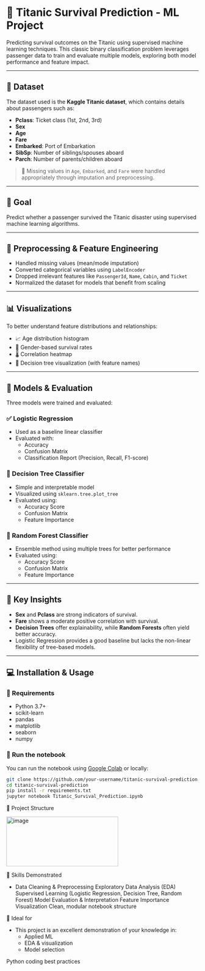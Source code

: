 # 🚢 Titanic Survival Prediction - ML Project

Predicting survival outcomes on the Titanic using supervised machine learning techniques. This classic binary classification problem leverages passenger data to train and evaluate multiple models, exploring both model performance and feature impact.

---

## 📁 Dataset

The dataset used is the **Kaggle Titanic dataset**, which contains details about passengers such as:
- **Pclass**: Ticket class (1st, 2nd, 3rd)
- **Sex**
- **Age**
- **Fare**
- **Embarked**: Port of Embarkation
- **SibSp**: Number of siblings/spouses aboard
- **Parch**: Number of parents/children aboard

> 📌 Missing values in `Age`, `Embarked`, and `Fare` were handled appropriately through imputation and preprocessing.

---

## 🎯 Goal

Predict whether a passenger survived the Titanic disaster using supervised machine learning algorithms.

---

## 🧼 Preprocessing & Feature Engineering

- Handled missing values (mean/mode imputation)
- Converted categorical variables using `LabelEncoder`
- Dropped irrelevant features like `PassengerId`, `Name`, `Cabin`, and `Ticket`
- Normalized the dataset for models that benefit from scaling

---

## 📊 Visualizations

To better understand feature distributions and relationships:

- 📈 Age distribution histogram
- 🧍 Gender-based survival rates
- 🌡 Correlation heatmap
- 🌳 Decision tree visualization (with feature names)

---

## 🧪 Models & Evaluation

Three models were trained and evaluated:

### ✅ Logistic Regression
- Used as a baseline linear classifier
- Evaluated with:
  - Accuracy
  - Confusion Matrix
  - Classification Report (Precision, Recall, F1-score)

### 🌲 Decision Tree Classifier
- Simple and interpretable model
- Visualized using `sklearn.tree.plot_tree`
- Evaluated using:
  - Accuracy Score
  - Confusion Matrix
  - Feature Importance

### 🌳 Random Forest Classifier
- Ensemble method using multiple trees for better performance
- Evaluated using:
  - Accuracy Score
  - Confusion Matrix
  - Feature Importance

---

## 📌 Key Insights

- **Sex** and **Pclass** are strong indicators of survival.
- **Fare** shows a moderate positive correlation with survival.
- **Decision Trees** offer explainability, while **Random Forests** often yield better accuracy.
- Logistic Regression provides a good baseline but lacks the non-linear flexibility of tree-based models.

---

## 💻 Installation & Usage

### 🔧 Requirements

- Python 3.7+
- scikit-learn
- pandas
- matplotlib
- seaborn
- numpy

### 🚀 Run the notebook

You can run the notebook using [Google Colab](https://colab.research.google.com/) or locally:

```bash
git clone https://github.com/your-username/titanic-survival-prediction.git
cd titanic-survival-prediction
pip install -r requirements.txt
jupyter notebook Titanic_Survival_Prediction.ipynb
```
📂 Project Structure

<img width="293" height="130" alt="image" src="https://github.com/user-attachments/assets/ed42fdf4-e8db-4d4c-b3d0-571e0c4627b6" />

🧠 Skills Demonstrated
- Data Cleaning & Preprocessing
Exploratory Data Analysis (EDA)
Supervised Learning (Logistic Regression, Decision Tree, Random Forest)
Model Evaluation & Interpretation
Feature Importance Visualization
Clean, modular notebook structure

📌 Ideal for
- This project is an excellent demonstration of your knowledge in:
  - Applied ML
  - EDA & visualization
  - Model selection

Python coding best practices
